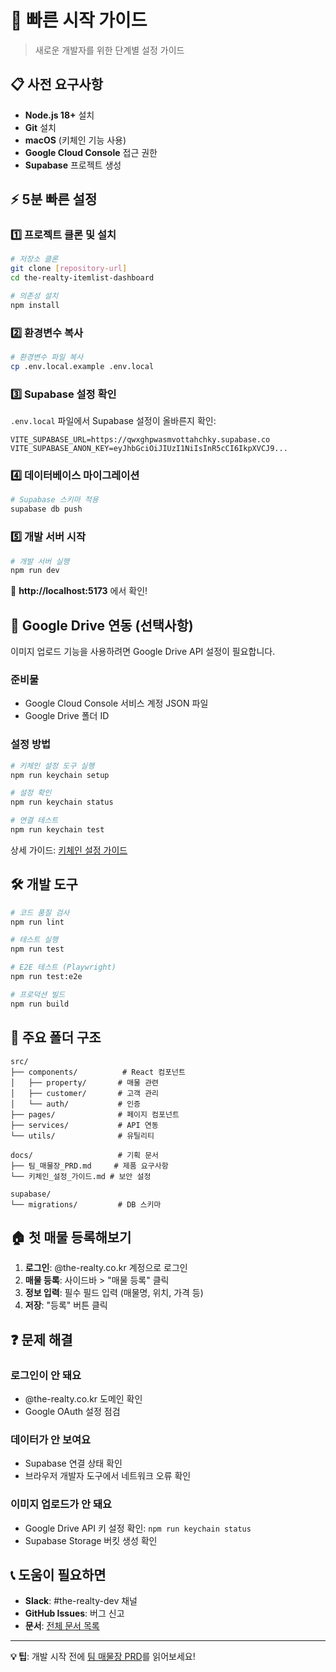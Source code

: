 # 🚀 빠른 시작 가이드

> 새로운 개발자를 위한 단계별 설정 가이드

## 📋 사전 요구사항

- **Node.js 18+** 설치
- **Git** 설치  
- **macOS** (키체인 기능 사용)
- **Google Cloud Console** 접근 권한
- **Supabase** 프로젝트 생성

## ⚡ 5분 빠른 설정

### 1️⃣ 프로젝트 클론 및 설치
```bash
# 저장소 클론
git clone [repository-url]
cd the-realty-itemlist-dashboard

# 의존성 설치
npm install
```

### 2️⃣ 환경변수 복사
```bash
# 환경변수 파일 복사
cp .env.local.example .env.local
```

### 3️⃣ Supabase 설정 확인
`.env.local` 파일에서 Supabase 설정이 올바른지 확인:
```env
VITE_SUPABASE_URL=https://qwxghpwasmvottahchky.supabase.co
VITE_SUPABASE_ANON_KEY=eyJhbGciOiJIUzI1NiIsInR5cCI6IkpXVCJ9...
```

### 4️⃣ 데이터베이스 마이그레이션
```bash
# Supabase 스키마 적용
supabase db push
```

### 5️⃣ 개발 서버 시작
```bash
# 개발 서버 실행
npm run dev
```

🎉 **http://localhost:5173** 에서 확인!

## 🔐 Google Drive 연동 (선택사항)

이미지 업로드 기능을 사용하려면 Google Drive API 설정이 필요합니다.

### 준비물
- Google Cloud Console 서비스 계정 JSON 파일
- Google Drive 폴더 ID

### 설정 방법
```bash
# 키체인 설정 도구 실행
npm run keychain setup

# 설정 확인
npm run keychain status

# 연결 테스트
npm run keychain test
```

상세 가이드: [키체인 설정 가이드](docs/키체인_설정_가이드.md)

## 🛠️ 개발 도구

```bash
# 코드 품질 검사
npm run lint

# 테스트 실행
npm run test

# E2E 테스트 (Playwright)
npm run test:e2e

# 프로덕션 빌드
npm run build
```

## 📁 주요 폴더 구조

```
src/
├── components/          # React 컴포넌트
│   ├── property/       # 매물 관련
│   ├── customer/       # 고객 관리  
│   └── auth/           # 인증
├── pages/              # 페이지 컴포넌트
├── services/           # API 연동
└── utils/              # 유틸리티

docs/                   # 기획 문서
├── 팀_매물장_PRD.md     # 제품 요구사항
└── 키체인_설정_가이드.md # 보안 설정

supabase/
└── migrations/         # DB 스키마
```

## 🏠 첫 매물 등록해보기

1. **로그인**: @the-realty.co.kr 계정으로 로그인
2. **매물 등록**: 사이드바 > "매물 등록" 클릭
3. **정보 입력**: 필수 필드 입력 (매물명, 위치, 가격 등)
4. **저장**: "등록" 버튼 클릭

## ❓ 문제 해결

### 로그인이 안 돼요
- @the-realty.co.kr 도메인 확인
- Google OAuth 설정 점검

### 데이터가 안 보여요  
- Supabase 연결 상태 확인
- 브라우저 개발자 도구에서 네트워크 오류 확인

### 이미지 업로드가 안 돼요
- Google Drive API 키 설정 확인: `npm run keychain status`
- Supabase Storage 버킷 생성 확인

## 📞 도움이 필요하면

- **Slack**: #the-realty-dev 채널
- **GitHub Issues**: 버그 신고
- **문서**: [전체 문서 목록](docs/)

---

**💡 팁**: 개발 시작 전에 [팀 매물장 PRD](docs/팀_매물장_PRD.md)를 읽어보세요!